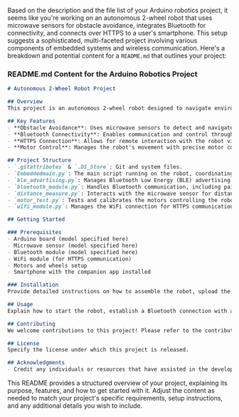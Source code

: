 Based on the description and the file list of your Arduino robotics project, it seems like you're working on an autonomous 2-wheel robot that uses microwave sensors for obstacle avoidance, integrates Bluetooth for connectivity, and connects over HTTPS to a user's smartphone. This setup suggests a sophisticated, multi-faceted project involving various components of embedded systems and wireless communication. Here's a breakdown and potential content for a `README.md` that outlines your project:

### README.md Content for the Arduino Robotics Project

```markdown
# Autonomous 2-Wheel Robot Project

## Overview
This project is an autonomous 2-wheel robot designed to navigate environments independently. It utilizes microwave sensors for obstacle avoidance, ensuring safe and efficient movement through its surroundings. The robot features Bluetooth connectivity for communication and control, and it can connect over HTTPS to a user's smartphone, allowing for remote monitoring and operation.

## Key Features
- **Obstacle Avoidance**: Uses microwave sensors to detect and navigate around obstacles.
- **Bluetooth Connectivity**: Enables communication and control through a Bluetooth module.
- **HTTPS Connection**: Allows for remote interaction with the robot via a user's smartphone.
- **Motor Control**: Manages the robot's movement with precise motor control.

## Project Structure
- `.gitattributes` & `.DS_Store`: Git and system files.
- `Embeddedmain.py`: The main script running on the robot, coordinating its operations.
- `ble_advertising.py`: Manages Bluetooth Low Energy (BLE) advertising for discovery by other devices.
- `bluetooth_module.py`: Handles Bluetooth communication, including pairing and data exchange.
- `distance_measure.py`: Interacts with the microwave sensor for distance measurement and obstacle detection.
- `motor_test.py`: Tests and calibrates the motors controlling the robot's wheels.
- `wifi_module.py`: Manages the WiFi connection for HTTPS communication with the smartphone app.

## Getting Started

### Prerequisites
- Arduino board (model specified here)
- Microwave sensor (model specified here)
- Bluetooth module (model specified here)
- WiFi module (for HTTPS communication)
- Motors and wheels setup
- Smartphone with the companion app installed

### Installation
Provide detailed instructions on how to assemble the robot, upload the code to the Arduino board, and any additional setup required for the Bluetooth, WiFi, and microwave sensor components.

## Usage
Explain how to start the robot, establish a Bluetooth connection with a smartphone, and use the companion app to control the robot or receive data from it.

## Contributing
We welcome contributions to this project! Please refer to the contributing guidelines for more information on how to propose improvements or report issues.

## License
Specify the license under which this project is released.

## Acknowledgments
- Credit any individuals or resources that have assisted in the development of this project.
```

This README provides a structured overview of your project, explaining its purpose, features, and how to get started with it. Adjust the content as needed to match your project's specific requirements, setup instructions, and any additional details you wish to include.
